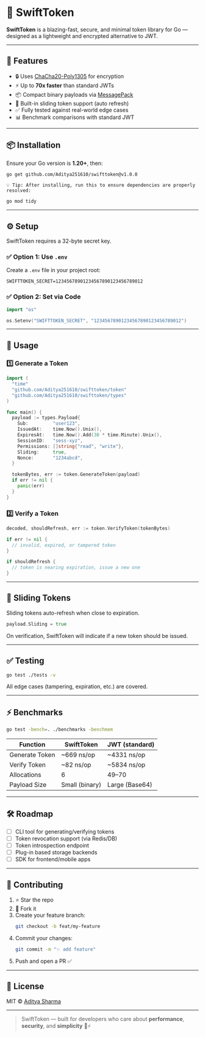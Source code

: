 # 🔐 SwiftToken

**SwiftToken** is a blazing-fast, secure, and minimal token library for Go — designed as a lightweight and encrypted alternative to JWT.

---

## 🚀 Features

- 🔒 Uses [ChaCha20-Poly1305](https://pkg.go.dev/golang.org/x/crypto/chacha20poly1305) for encryption  
- ⚡ Up to **70x faster** than standard JWTs  
- 📦 Compact binary payloads via [MessagePack](https://msgpack.org/)  
- 🔁 Built-in sliding token support (auto refresh)  
- ✅ Fully tested against real-world edge cases  
- 📊 Benchmark comparisons with standard JWT

---

## 📦 Installation

Ensure your Go version is **1.20+**, then:

```bash
go get github.com/Aditya251610/swifttoken@v1.0.0
```

    💡 Tip: After installing, run this to ensure dependencies are properly resolved:
```bash
go mod tidy
```
---

## ⚙️ Setup

SwiftToken requires a 32-byte secret key.

### ✅ Option 1: Use `.env`

Create a `.env` file in your project root:

```env
SWIFTTOKEN_SECRET=12345678901234567890123456789012
```

### ✅ Option 2: Set via Code

```go
import "os"

os.Setenv("SWIFTTOKEN_SECRET", "12345678901234567890123456789012")
```

---

## 🧪 Usage

### 1️⃣ Generate a Token

```go
import (
  "time"
  "github.com/Aditya251610/swifttoken/token"
  "github.com/Aditya251610/swifttoken/types"
)

func main() {
  payload := types.Payload{
    Sub:         "user123",
    IssuedAt:    time.Now().Unix(),
    ExpiresAt:   time.Now().Add(30 * time.Minute).Unix(),
    SessionID:   "sess-xyz",
    Permissions: []string{"read", "write"},
    Sliding:     true,
    Nonce:       "1234abcd",
  }

  tokenBytes, err := token.GenerateToken(payload)
  if err != nil {
    panic(err)
  }
}
```

### 2️⃣ Verify a Token

```go
decoded, shouldRefresh, err := token.VerifyToken(tokenBytes)

if err != nil {
  // invalid, expired, or tampered token
}

if shouldRefresh {
  // token is nearing expiration, issue a new one
}
```

---

## 🔁 Sliding Tokens

Sliding tokens auto-refresh when close to expiration.

```go
payload.Sliding = true
```

On verification, SwiftToken will indicate if a new token should be issued.

---

## ✅ Testing

```bash
go test ./tests -v
```

All edge cases (tampering, expiration, etc.) are covered.

---

## ⚡ Benchmarks

```bash
go test -bench=. ./benchmarks -benchmem
```

| Function        | SwiftToken      | JWT (standard) |
|----------------|-----------------|----------------|
| Generate Token | ~669 ns/op      | ~4331 ns/op    |
| Verify Token   | ~82 ns/op       | ~5834 ns/op    |
| Allocations    | 6               | 49–70          |
| Payload Size   | Small (binary)  | Large (Base64) |

---

## 🛠️ Roadmap

- [ ] CLI tool for generating/verifying tokens  
- [ ] Token revocation support (via Redis/DB)  
- [ ] Token introspection endpoint  
- [ ] Plug-in based storage backends  
- [ ] SDK for frontend/mobile apps

---

## 🤝 Contributing

1. ⭐ Star the repo  
2. 🍴 Fork it  
3. Create your feature branch:
   ```bash
   git checkout -b feat/my-feature
   ```
4. Commit your changes:
   ```bash
   git commit -m "✨ add feature"
   ```
5. Push and open a PR ✅

---

## 📄 License

MIT © [Aditya Sharma](https://github.com/Aditya251610)

---

> SwiftToken — built for developers who care about **performance**, **security**, and **simplicity** 🔐⚡
